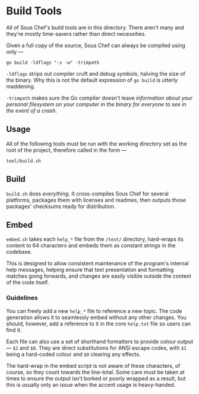 # Build Tools

All of Sous Chef's build tools are in this directory.  There aren't many and they're mostly time-savers rather than direct necessities.

Given a full copy of the source, Sous Chef can always be compiled using only —

	go build -ldflags "-s -w" -trimpath

`-ldflags` strips out compiler cruft and debug symbols, halving the size of the binary.  Why this is not the default expression of `go build` is utterly maddening.

`-trimpath` makes sure the Go compiler doesn't leave *information about your personal filesystem on your computer in the binary for everyone to see in the event of a crash*.

## Usage

All of the following tools must be run with the working directory set as the root of the project, therefore called in the form —

	tool/build.sh

## Build

`build.sh` does *everything.*  It cross-compiles Sous Chef for several platforms, packages them with licenses and readmes, then outputs those packages' checksums ready for distribution.

## Embed

`embed.sh` takes each `help_*` file from the `/text/` directory, hard-wraps its content to 64 characters and embeds them as constant strings in the codebase.

This is designed to allow consistent maintenance of the program's internal help messages, helping ensure that text presentation and formatting matches going forwards, and changes are easily visible outside the context of the code itself.

### Guidelines

You can freely add a new `help_*` file to reference a new topic.  The code generation allows it to seamlessly embed without any other changes.  You should, however, add a reference to it in the core `help.txt` file so users can find it.

Each file can also use a set of shorthand formatters to provide colour output — `$1` and `$0`.  They are direct substitutions for ANSI escape codes, with `$1` being a hard-coded colour and `$0` clearing any effects.

The hard-wrap in the embed script is not aware of these characters, of course, so they count towards the line-total.  Some care must be taken at times to ensure the output isn't borked or poorly wrapped as a result, but this is usually only an issue when the accent usage is heavy-handed.